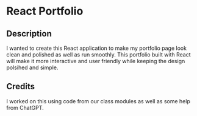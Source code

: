 # React Portfolio

## Description
I wanted to create this React application to make my portfolio page look clean and polished as well as run smoothly. This portfolio built with React will make it more interactive and user friendly while keeping the design polsihed and simple.

## Credits
I worked on this using code from our class modules as well as some help from ChatGPT.